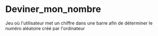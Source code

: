 # Deviner_mon_nombre
Jeu où l'utilisateur met un chiffre dans une barre afin de déterminer le numéro aléatoire créé par l'ordinateur
